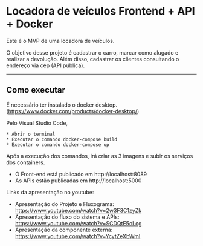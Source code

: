 # Locadora de veículos Frontend + API + Docker

Este é o MVP de uma locadora de veículos.

O objetivo desse projeto é cadastrar o carro, marcar como alugado e realizar a devolução. Além disso, cadastrar os clientes consultando o endereço via cep (API pública).

---
## Como executar 

É necessário ter instalado o docker desktop. (https://www.docker.com/products/docker-desktop/)

Pelo Visual Studio Code,
```
* Abrir o terminal
* Executar o comando docker-compose build
* Executar o comando docker-compose up
```

Após a execução dos comandos, irá criar as 3 imagens e subir os serviços dos containers.

* O Front-end está publicado em http://localhost:8089
* As APIs estão publicadas em http://localhost:5000

Links da apresentação no youtube:
+ Apresentação do Projeto e Fluxograma: https://www.youtube.com/watch?v=2w3F3C1zyZk
+ Apresentação do fluxo do sistema e APIs: https://www.youtube.com/watch?v=SCDQtE5oLcg
+ Apresentação da componente externa: https://www.youtube.com/watch?v=YcytZeXbWmI
